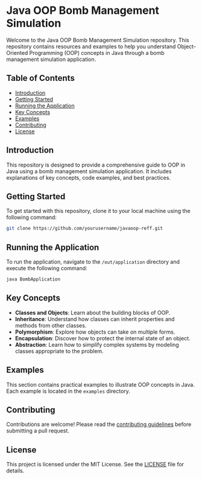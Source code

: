 # Java OOP Bomb Management Simulation

Welcome to the Java OOP Bomb Management Simulation repository. This repository contains resources and examples to help you understand Object-Oriented Programming (OOP) concepts in Java through a bomb management simulation application.

## Table of Contents

- [Introduction](#introduction)
- [Getting Started](#getting-started)
- [Running the Application](#running-the-application)
- [Key Concepts](#key-concepts)
- [Examples](#examples)
- [Contributing](#contributing)
- [License](#license)

## Introduction

This repository is designed to provide a comprehensive guide to OOP in Java using a bomb management simulation application. It includes explanations of key concepts, code examples, and best practices.

## Getting Started

To get started with this repository, clone it to your local machine using the following command:

```bash
git clone https://github.com/yourusername/javaoop-reff.git
```

## Running the Application

To run the application, navigate to the `/out/application` directory and execute the following command:

```bash
java BombApplication
```

## Key Concepts

- **Classes and Objects**: Learn about the building blocks of OOP.
- **Inheritance**: Understand how classes can inherit properties and methods from other classes.
- **Polymorphism**: Explore how objects can take on multiple forms.
- **Encapsulation**: Discover how to protect the internal state of an object.
- **Abstraction**: Learn how to simplify complex systems by modeling classes appropriate to the problem.

## Examples

This section contains practical examples to illustrate OOP concepts in Java. Each example is located in the `examples` directory.

## Contributing

Contributions are welcome! Please read the [contributing guidelines](CONTRIBUTING.md) before submitting a pull request.

## License

This project is licensed under the MIT License. See the [LICENSE](LICENSE) file for details.
